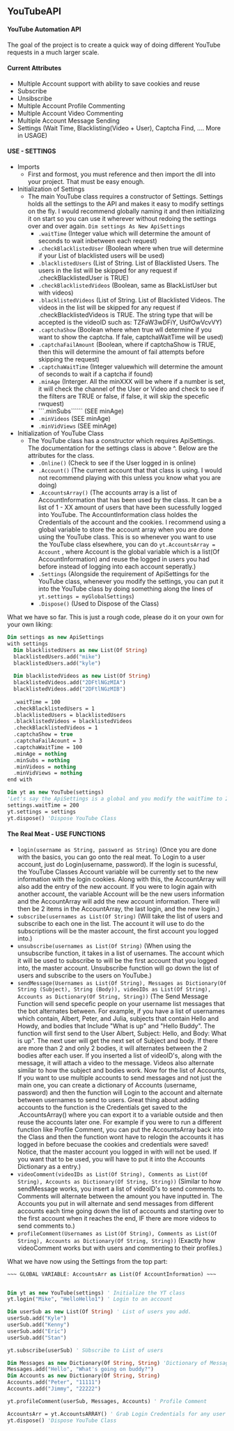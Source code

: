 YouTubeAPI
--------

#### YouTube Automation API ####

The goal of the project is to create a quick way of doing different YouTube requests in a much larger scale.


#### Current Attributes ####
- Multiple Account support with ability to save cookies and reuse
- Subscribe
- Unsibscribe
- Multiple Account Profile Commenting
- Multiple Account Video Commenting
- Multiple Account Message Sending
- Settings (Wait Time, Blacklisting(Video + User), Captcha Find, .... More in USAGE)

#### USE - SETTINGS ####

- Imports
  - First and formost, you must reference and then import the dll into your project. That must be easy enough.
- Initialization of Settings
  - The main YouTube class requires a constructor of Settings. Settings holds all the settings to the API and makes it easy to modify settings on the fly. I would recommend globally naming it and then initializing it on start so you can use it wherever without redoing the settings over and over again. ```Dim settings As New ApiSettings```
    - ```.waitTime``` (Integer value which will determine the amount of seconds to wait inbetween each request)
    - ```.checkBlacklistedUser``` (Boolean where when true will determine if your List of blacklisted users will be used)
    - ```.blacklistedUsers``` (List of String. List of Blacklisted Users. The users in the list will be skipped for any request if .checkBlacklistedUser is TRUE)
    - ```.checkBlacklistedVideos``` (Boolean, same as BlackListUser but with videos)
    - ```.blacklistedVideos``` (List of String. List of Blacklisted Videos. The videos in the list will be skipped for any request if .checkBlacklistedVideos is TRUE. The string type that will be accepted is the videoID such as: TZFaW3wDFiY, UsifOwVcvVY)
    - ```.captchaShow``` (Boolean where when true wll determine if you want to show the captcha. If fale, captchaWaitTime will be used)
    - ```.captchaFailAmount``` (Boolean, where if captchaShow is TRUE, then this will determine the amount of fail attempts before skipping the request)
    - ```.captchaWaitTime``` (Integer valuewhich will determine the amount of seconds to wait if a captcha if found)
    - ```.minAge``` (Interger. All the minXXX will be where if a number is set, it will check the channel of the User or Video and check to see if the filters are TRUE or false, if false, it will skip the specefic rwquest)
    - ```.minSubs`````` (SEE minAge)
    - ```.minVideos``` (SEE minAge)
    - ```.minVidViews``` (SEE minAge)
- Initialization of YouTube Class
  - The YouTube class has a constructor which requires ApiSettings. The documentation for the settings class is above ^. Below are the attributes for the class.
    - ```.Online()``` (Check to see if the User logged in is online)
    - ```.Account()``` (The current account that that class is using. I would not recommend playing with this unless you know what you are doing)
    - ```.AccountsArray()``` (The accounts array is a list of AccountInformation that has been used by the class. It can be a list of 1 - XX amount of users that have been sucessfully logged into YouTube. The AccountInformation class holdes the Credentials of the account and the cookies. I recommend using a global variable to store the account array when you are done using the YouTube class. This is so whenever you want to use the YouTube class elsewhere, you can do ```yt.AccountsArray = Account``` , where Account is the global variable which is a list(Of AccountInformation) and reuse the logged in users you had before instead of logging into each account seperatly.)
    - ```.Settings``` (Alongside the requirement of ApiSettings for the YouTube class, whenever you modify the settings, you can put it into the YouTube class by doing something along the lines of ```yt.settings = myGlobalSettings```)
    - ```.Dispose()``` (Used to Dispose of the Class)

What we have so far. This is just a rough code, please do it on your own for your own liking:
```vb
Dim settings as new ApiSettings
with settings
  Dim blacklistedUsers as new List(Of String)
  blacklistedUsers.add("mike")
  blacklistedUsers.add("kyle")
  
  Dim blacklistedVideos as new List(Of String)
  blacklistedVideos.add("2DFtlNGzMIA")
  blacklistedVideos.add("2DFtlNGzMIB")
  
  .waitTime = 100
  .checkBlacklistedUsers = 1
  .blacklistedUsers = blacklistedUsers
  .blacklistedVideos = blacklistedVideos
  .checkBlacklistedVideos = 1
  .captchaShow = true
  .captchaFailAcount = 3
  .captchaWaitTime = 100
  .minAge = nothing
  .minSubs = nothing
  .minVideos = nothing
  .minVidViews = nothing
end with

Dim yt as new YouTube(settings)
'Let's say the ApiSettings is a global and you modify the waitTime to 200. You can update the YT class with the new values.
settings.waitTime = 200
yt.settings = settings
yt.dispose() 'Dispose YouTube Class
```

#### The Real Meat - USE FUNCTIONS ####
- ```login(username as String, password as String)``` (Once you are done with the basics, you can go onto the real meat. To Login to a user account, just do Login(username, password). If the login is sucessful, the YouTube Classes Account variable will be currently set to the new information with the login cookies. Along with this, the AccountArray will also add the entry of the new account. If you were to login again with another account, the variable Account will be the new users information and the AccountArray will add the new account information. There will then be 2 items in the AccountArray, the last login, and the new login.)
- ```subscribe(usernames as List(Of String)``` (Will take the list of users and subscribe to each one in the list. The account it will use to do the subscriptions will be the master account, the first account you logged into.)
- ```unsubscribe(usernames as List(Of String)``` (When using the unsubscribe function, it takes in a list of usernames. The account which it will be used to subscribe to will be the first account that you logged into, the master account. Unsubscribe function will go down the list of users and subscribe to the users on YouTube.)
- ```sendMessage(Usernames as List(Of String), Messages as Dictionary(Of String (Subject), String (Body)), videoIDs as List(Of String), Accounts as Dictionary(Of String, String))``` (The Send Message Function will send specefic people on your username list messages that the bot alternates between. For example, if you have a list of usernames which contain, Albert, Peter, and Julia, subjects that contain Hello and Howdy, and bodies that Include "What is up" and "Hello Buddy". The function will first send to the User Albert, Subject: Hello, and Body: What is up". The next user will get the next set of Subject and body. If there are more than 2 and only 2 bodies, it will alternates between the 2 bodies after each user. If you inserted a list of videoID's, along with the message, it will attach a video to the message. Videos also alternate similar to how the subject and bodies work. Now for the list of Accounts, If you want to use multiple accounts to send messages and not just the main one, you can create a dictionary of Accounts (username, password) and then the function will Login to the account and alternate between usernames to send to users. Great thing about adding accounts to the function is the Credentials get saved to the .AccountsArray() where you can export it to a variable outside and then reuse the accounts later one. For example if you were to run a different function like Profile Comment, you can put the AccountsArray back into the Class and then the function wont have to relogin the accounts it has logged in before becuase the cookies and credentials were saved! Notice, that the master account you logged in with will not be used. If you want that to be used, you will have to put it into the Accounts Dictionary as a entry.)
- ```videoComment(videoIDs as List(Of String), Comments as List(Of String), Accounts as Dictionary(Of String, String))``` (Similar to how sendMessage works, you insert a list of videoID's to send comments to. Comments will alternate between the amount you have inputted in. The Accounts you put in will alternate and send messages from different accounts each time going down the list of accounts and starting over to the first account when it reaches the end, IF there are more videos to send comments to.)
- ```profileComment(Usernames as List(Of String), Comments as List(Of String), Accounts as Dictionary(Of String, String))``` (Exactly how videoComment works but with users and commenting to their profiles.)

What we have now using the Settings from the top part:

```vb
~~~ GLOBAL VARIABLE: AccountsArr as List(Of AccountInformation) ~~~


Dim yt as new YouTube(settings) ' Initialize the YT class
yt.login("Mike", "HelloHello1") ' Login to an account

Dim userSub as new List(Of String) ' List of users you add.
userSub.add("Kyle")
userSub.add("Kenny")
userSub.add("Eric")
userSub.add("Stan")

yt.subscribe(userSub) ' SUbscribe to List of users

Dim Messages as new Dictionary(Of String, String) 'Dictionary of Messages(Subject, Body)
Messages.add("Hello", "What's going on buddy?")
Dim Accounts as new Dictionary(Of String, String)
Accounts.add("Peter", "11111")
Accounts.add("Jimmy", "22222")

yt.profileComment(userSub, Messages, Accounts) ' Profile Comment

AccountsArr = yt.AccountsARRAY() ' Grab Login Credentials for any user you have logged into for use later on.
yt.dispose() 'Dispose YouTube Class
```